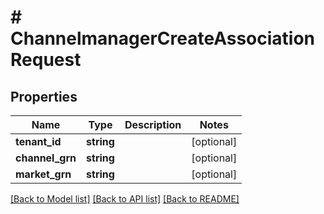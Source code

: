 # # ChannelmanagerCreateAssociationRequest


## Properties 


Name | Type | Description | Notes
------------ | ------------- | ------------- | -------------
**tenant_id**| **string** |   | [optional]
**channel_grn**| **string** |   | [optional]
**market_grn**| **string** |   | [optional]


[[Back to Model list]](../../README.md#models) [[Back to API list]](../../README.md#endpoints) [[Back to README]](../../README.md)

